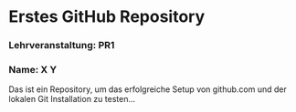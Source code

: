 # Erstes GitHub Repository
### Lehrveranstaltung: PR1
### Name: X Y
Das ist ein Repository, um das erfolgreiche Setup von github.com und der lokalen Git Installation zu testen...